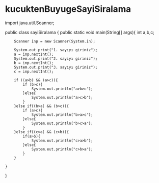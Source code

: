 # kucuktenBuyugeSayiSiralama
import java.util.Scanner;

public class sayiSiralama {
    public static void main(String[] args){
        int a,b,c;

        Scanner inp = new Scanner(System.in);

        System.out.print("1. sayıyı giriniz");
        a = inp.nextInt();
        System.out.print("2. sayıyı giriniz");
        b = inp.nextInt();
        System.out.print("3. sayıyı giriniz");
        c = inp.nextInt();

        if ((a>b) && (a>c)){
            if (b>c){
                System.out.println("a>b>c");
            }else{
                System.out.println("a>c>b");
            }
        }else if((b>a) && (b>c)){
            if (a>c){
                System.out.println("b>a>c");
            }else{
                System.out.println("b>c>a");
            }
        }else if((c>a) && (c>b)){
            if(a>b){
                System.out.println("c>a>b");
            }else{
                System.out.println("c>b>a");
            }
        }

    }
}
